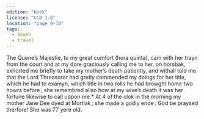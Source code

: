 ```yaml
---
edition: "book"
license: "CC0 1.0"
location: "page 9-10"
tags:
  - death
  - travel
---
```

The Quene’s Majestie, to my great
cumfort (hora quinta), cam with her trayn from the court and at
my dore graciously calling me to her, on horsbak, exhorted me
briefly to take my mother’s death patiently, and withall told me
that the Lord Threasorer had gretly commended my doings for her
title, which he had to examyn, which title in two rolls he had
browght home two howrs before ; she remembred allso how at my
wive’s death it was her fortune likewise to call uppon me.* At 4
of the clok in the morning my mother Jane Dee dyed at Mortlak ;
she made a godly ende : God be praysed therfore! She was 77
yere old.
